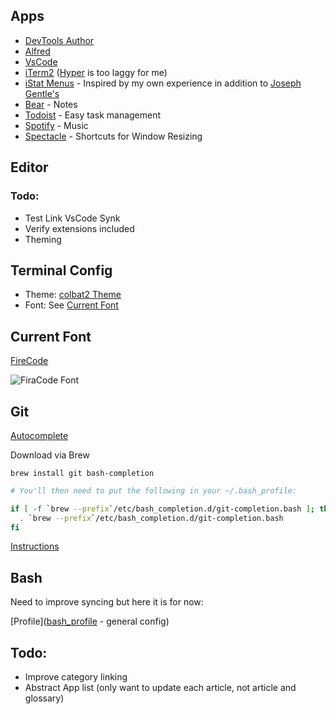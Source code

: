 ## Apps

- [DevTools Author](https://chrome.google.com/webstore/detail/devtools-author/egfhcfdfnajldliefpdoaojgahefjhhi)
- [Alfred](https://www.alfredapp.com/)
- [VsCode](https://code.visualstudio.com/)
- [iTerm2](https://iterm2.com) ([Hyper](https://hyper.is) is too laggy for me)
- [iStat Menus](https://bjango.com/mac/istatmenus/) - Inspired by my own experience in addition to [Joseph Gentle's](https://josephg.com/blog/electron-is-flash-for-the-desktop/)
- [Bear](https://bear.app) - Notes
- [Todoist](https://todoist.com/?lang=en) - Easy task management
- [Spotify](https://www.spotify.com/us/) - Music
- [Spectacle](https://www.spectacleapp.com) - Shortcuts for Window Resizing

## Editor

### Todo:
- Test Link VsCode Synk
- Verify extensions included
- Theming

## Terminal Config

- Theme: [colbat2 Theme](https://github.com/wesbos/Cobalt2-iterm)
- Font: See [Current Font](https://github.com/jacobmoyle/mySetup/blob/master/README.md#current-font)

## Current Font

[FireCode](https://github.com/tonsky/FiraCode)

![FiraCode Font](https://camo.githubusercontent.com/3a8948f34284f378ead7af5846aa432035c687ad/687474703a2f2f732e746f6e736b792e6d652f696d67732f666972615f636f64655f6c6f676f2e737667)

## Git

[Autocomplete](https://git-scm.com/book/en/v1/Git-Basics-Tips-and-Tricks#Auto-Completion)

Download via Brew

```ssh
brew install git bash-completion
```

```bash
# You'll then need to put the following in your ~/.bash_profile:

if [ -f `brew --prefix`/etc/bash_completion.d/git-completion.bash ]; then
  . `brew --prefix`/etc/bash_completion.d/git-completion.bash
fi
```

[Instructions](https://apple.stackexchange.com/questions/55875/git-auto-complete-for-branches-at-the-command-line)

## Bash

Need to improve syncing but here it is for now: 

[Profile]([bash_profile](https://github.com/jacobmoyle/mySetup/blob/master/.bash_profile) - general config)

## Todo:

- Improve category linking
- Abstract App list (only want to update each article, not article and glossary)
